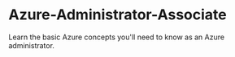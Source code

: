 # Azure-Administrator-Associate
Learn the basic Azure concepts you'll need to know as an Azure administrator.
